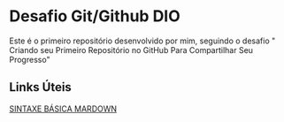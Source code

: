# Desafio Git/Github DIO
Este é o primeiro repositório desenvolvido por mim, seguindo o desafio " Criando seu Primeiro Repositório no GitHub Para Compartilhar Seu Progresso"

## Links Úteis
[SINTAXE BÁSICA MARDOWN](https://www.markdownguide.org/basic-syntax/)
